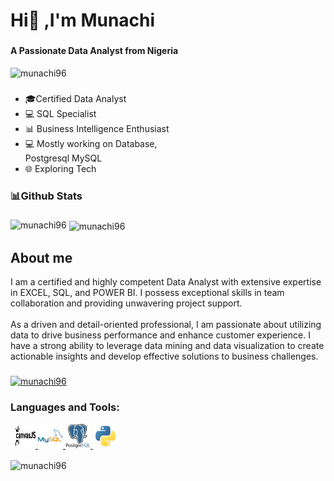 
<h1 align="left">Hi👋 ,I'm Munachi</h1>

###

<h4 align="left">A Passionate Data Analyst from Nigeria</h4>
<p align="left"> <img src="https://komarev.com/ghpvc/?username=munachi96&label=Profile%20views&color=0e75b6&style=flat" alt="munachi96" /> </p>

###

###

   -  🎓Certified Data Analyst<br>
   -  💻 SQL Specialist    <br> 
   -  📊 Business Intelligence Enthusiast<br> 
   -  💻 Mostly working on Database,<br>Postgresql MySQL<br>
   -  🌐 Exploring Tech</p>

###



<h3 align="left">📊Github Stats</h3>

###


<p><img align="left" src="https://github-readme-stats.vercel.app/api/top-langs?username=munachi96&show_icons=true&locale=en&layout=compact" alt="munachi96" /></p>

<p>&nbsp;<img align="center" src="https://github-readme-stats.vercel.app/api?username=munachi96&show_icons=true&locale=en" alt="munachi96" /></p>


###


###

<h2 align="left">About me</h2>

I am a certified and highly competent Data Analyst with extensive expertise in EXCEL, SQL, and POWER BI. I possess exceptional skills in team collaboration and providing unwavering project support. <br><br>As a driven and detail-oriented professional, I am passionate about utilizing data to drive business performance and enhance customer experience. I have a strong ability to leverage data mining and data visualization to create actionable insights and develop effective solutions to business challenges.</h4>

###


###

<p align="left"> <a href="https://github.com/ryo-ma/github-profile-trophy"><img src="https://github-profile-trophy.vercel.app/?username=munachi96" alt="munachi96" /></a> </p>


<h3 align="left">Languages and Tools:</h3>
<p align="left"> <a href="https://canvasjs.com" target="_blank" rel="noreferrer"> <img src="https://raw.githubusercontent.com/Hardik0307/Hardik0307/master/assets/canvasjs-charts.svg" alt="canvasjs" width="40" height="40"/> </a> <a href="https://www.mysql.com/" target="_blank" rel="noreferrer"> <img src="https://raw.githubusercontent.com/devicons/devicon/master/icons/mysql/mysql-original-wordmark.svg" alt="mysql" width="40" height="40"/> </a> <a href="https://www.postgresql.org" target="_blank" rel="noreferrer"> <img src="https://raw.githubusercontent.com/devicons/devicon/master/icons/postgresql/postgresql-original-wordmark.svg" alt="postgresql" width="40" height="40"/> </a> <a href="https://www.python.org" target="_blank" rel="noreferrer"> <img src="https://raw.githubusercontent.com/devicons/devicon/master/icons/python/python-original.svg" alt="python" width="40" height="40"/> </a> </p>


<p><img align="center" src="https://github-readme-streak-stats.herokuapp.com/?user=munachi96&" alt="munachi96" /></p>


